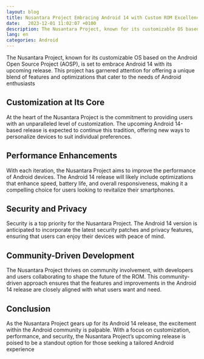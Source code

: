 ```yaml
---
layout: blog
title: Nusantara Project Embracing Android 14 with Custom ROM Excellence
date:   2023-12-01 11:02:07 +0100
description: The Nusantara Project, known for its customizable OS based on the Android Open Source Project (AOSP), is set to embrace Android 14 with its upcoming release. This project has garnered attention for offering a unique blend of features and optimizations that cater to the needs of Android enthusiasts
lang: en
categories: Android
---
```


The Nusantara Project, known for its customizable OS based on the Android Open Source Project (AOSP), is set to embrace Android 14 with its upcoming release. This project has garnered attention for offering a unique blend of features and optimizations that cater to the needs of Android enthusiasts


## Customization at Its Core

At the heart of the Nusantara Project is the commitment to providing users with an unparalleled level of customization. The upcoming Android 14-based release is expected to continue this tradition, offering new ways to personalize devices to suit individual preferences.

## Performance Enhancements

With each iteration, the Nusantara Project aims to improve the performance of Android devices. The Android 14 release will likely include optimizations that enhance speed, battery life, and overall responsiveness, making it a compelling choice for users looking to revitalize their smartphones.

## Security and Privacy

Security is a top priority for the Nusantara Project. The Android 14 version is anticipated to incorporate the latest security patches and privacy features, ensuring that users can enjoy their devices with peace of mind.

## Community-Driven Development
The Nusantara Project thrives on community involvement, with developers and users collaborating to shape the future of the ROM. This community-driven approach ensures that the features and improvements in the Android 14 release are closely aligned with what users want and need.

## Conclusion
As the Nusantara Project gears up for its Android 14 release, the excitement within the Android community is palpable. With a focus on customization, performance, and security, the Nusantara Project’s upcoming release is poised to be a standout option for those seeking a tailored Android experience

